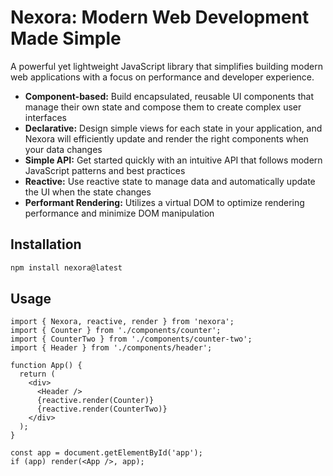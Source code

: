 # Nexora: Modern Web Development Made Simple

A powerful yet lightweight JavaScript library that simplifies building modern web applications with a focus on performance and developer experience.

- **Component-based:** Build encapsulated, reusable UI components that manage their own state and compose them to create complex user interfaces
- **Declarative:** Design simple views for each state in your application, and Nexora will efficiently update and render the right components when your data changes
- **Simple API:** Get started quickly with an intuitive API that follows modern JavaScript patterns and best practices
- **Reactive:** Use reactive state to manage data and automatically update the UI when the state changes
- **Performant Rendering:** Utilizes a virtual DOM to optimize rendering performance and minimize DOM manipulation

## Installation

```bash
npm install nexora@latest
```

## Usage

```tsx
import { Nexora, reactive, render } from 'nexora';
import { Counter } from './components/counter';
import { CounterTwo } from './components/counter-two';
import { Header } from './components/header';

function App() {
  return (
    <div>
      <Header />
      {reactive.render(Counter)}
      {reactive.render(CounterTwo)}
    </div>
  );
}

const app = document.getElementById('app');
if (app) render(<App />, app);
```
